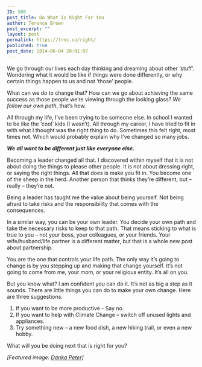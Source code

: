 ```yaml
---
ID: 588
post_title: Do What Is Right For You
author: Terence Brown
post_excerpt: ""
layout: post
permalink: https://trnc.co/right/
published: true
post_date: 2014-06-04 20:01:07
---
```

We go through our lives each day thinking and dreaming about other ‘stuff’. Wondering what it would be like if things were done differently, or why certain things happen to us and not ‘those’ people.

What can we do to change that? How can we go about achieving the same success as those people we’re viewing through the looking glass? <em>We follow our own path</em>, that’s how.

All through my life, I’ve been trying to be someone else. In school I wanted to be like the ‘cool’ kids (I wasn’t). All through my career, I have tried to fit in with what I thought was the right thing to do. Sometimes this felt right, most times not. Which would probably explain why I’ve changed so many jobs.

<strong><em>We all want to be different just like everyone else.</em></strong>

Becoming a leader changed all that. I discovered within myself that it is not about doing the things to please other people. It is not about dressing right, or saying the right things. All that does is make you fit in. You become one of the sheep in the herd. Another person that thinks they’re different, but – really – they’re not.

Being a leader has taught me the value about being yourself. Not being afraid to take risks and the responsibility that comes with the consequences.

In a similar way, you can be your own leader. You decide your own path and take the necessary risks to keep to that path. That means sticking to what is true to you – not your boss, your colleagues, or your friends. Your wife/husband/life partner is a different matter, but that is a whole new post about partnership.

You are the one that controls your life path. The only way it’s going to change is by you stepping up and making that change yourself. It’s not going to come from me, your mom, or your religious entity. It’s all on you.

But you know what? I am confident you can do it. It’s not as big a step as it sounds. There are little things you can do to make your own change. Here are three suggestions:

<ol>
<li>If you want to be more productive - Say no. </li>
<li>If you want to help with Climate Change – switch off unused lights and appliances. </li>
<li>Try something new – a new food dish, a new hiking trail, or even a new hobby.</li>
</ol>

What will you be doing next that is right for you?

<em>[Featured image: <a href="http://unsplash.com/post/84391242419/download-by-danka-peter">Danka Peter</a>]</em>